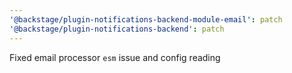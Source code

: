```yaml
---
'@backstage/plugin-notifications-backend-module-email': patch
'@backstage/plugin-notifications-backend': patch
---
```


Fixed email processor `esm` issue and config reading
